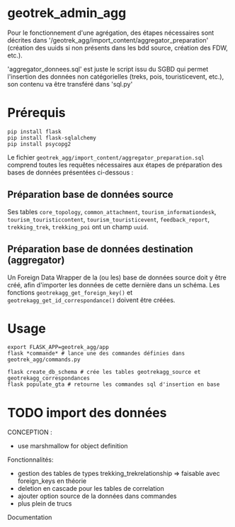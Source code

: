 # geotrek_admin_agg

Pour le fonctionnement d'une agrégation, des étapes nécessaires sont décrites dans '/geotrek_agg/import_content/aggregator_preparation' (création des uuids si non présents dans les bdd source, création des FDW, etc.).

'aggregator_donnees.sql' est juste le script issu du SGBD qui permet l'insertion des données non catégorielles (treks, pois, touristicevent, etc.), son contenu va être transféré dans 'sql.py'

# Prérequis

```
pip install flask
pip install flask-sqlalchemy
pip install psycopg2
```

Le fichier `geotrek_agg/import_content/aggregator_preparation.sql` comprend toutes les requêtes nécessaires aux étapes de préparation des bases de données présentées ci-dessous :

## Préparation base de données source

Ses tables `core_topology`, `common_attachment`, `tourism_informationdesk`, `tourism_touristiccontent`, `tourism_touristicevent`, `feedback_report`, `trekking_trek`, `trekking_poi` ont un champ `uuid`.

## Préparation base de données destination (aggregator)

Un Foreign Data Wrapper de la (ou les) base de données source doit y être créé, afin d'importer les données de cette dernière dans un schéma.
Les fonctions `geotrekagg_get_foreign_key()` et `geotrekagg_get_id_correspondance()` doivent être créées.

# Usage

```
export FLASK_APP=geotrek_agg/app
flask *commande* # lance une des commandes définies dans geotrek_agg/commands.py
```
```
flask create_db_schema # crée les tables geotrekagg_source et geotrekagg_correspondances
flask populate_gta # retourne les commandes sql d'insertion en base
```


# TODO import des données
CONCEPTION :
- use marshmallow for object definition

Fonctionnalités:
- gestion des tables de types trekking_trekrelationship
               => faisable avec foreign_keys en théorie
- deletion en cascade pour les tables de correlation
- ajouter option source de la données dans commandes
- plus plein de trucs

Documentation
